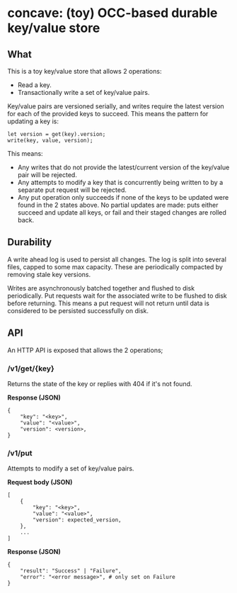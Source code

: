 # concave: (toy) OCC-based durable key/value store

## What

This is a toy key/value store that allows 2 operations:

* Read a key.
* Transactionally write a set of key/value pairs.

Key/value pairs are versioned serially, and writes require the latest version for each of the provided keys to
succeed. This means the pattern for updating a key is:

```
let version = get(key).version;
write(key, value, version);
```

This means:
* Any writes that do not provide the latest/current version of the key/value pair will be rejected.
* Any attempts to modify a key that is concurrently being written to by a separate put request will be rejected.
* Any put operation only succeeds if none of the keys to be updated were found in the 2 states above. No partial
updates are made: puts either succeed and update all keys, or fail and their staged changes are rolled back.

## Durability

A write ahead log is used to persist all changes. The log is split into several files, capped to some max capacity.
These are periodically compacted by removing stale key versions.

Writes are asynchronously batched together and flushed to disk periodically. Put requests wait for the associated
write to be flushed to disk before returning. This means a put request will not return until data is considered
to be persisted successfully on disk.

## API

An HTTP API is exposed that allows the 2 operations;

### /v1/get/{key}

Returns the state of the key or replies with 404 if it's not found.

**Response (JSON)**
```
{
    "key": "<key>",
    "value": "<value>",
    "version": <version>,
}
```

### /v1/put

Attempts to modify a set of key/value pairs.

**Request body (JSON)**

```
[
    {
        "key": "<key>",
        "value": "<value>",
        "version": expected_version,
    },
    ...
]
```


**Response (JSON)**
```
{
    "result": "Success" | "Failure",
    "error": "<error message>", # only set on Failure
}
```
